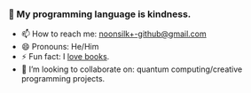 ### 👋 My programming language is kindness.


- 📫 How to reach me: noonsilk+-github@gmail.com
- 😄 Pronouns: He/Him
- ⚡ Fun fact: I [love books](https://betweenbooks.com.au/).
- 👯 I’m looking to collaborate on: quantum computing/creative programming projects.
 
<!--
**silky/silky** is a ✨ _special_ ✨ repository because its `README.md` (this file) appears on your GitHub profile.

Here are some ideas to get you started:

- 🔭 I’m currently working on ...
- 🌱 I’m currently learning ...
- 🤔 I’m looking for help with ...
- 💬 Ask me about ...

-->
